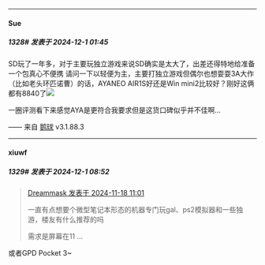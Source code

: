 ﻿
*****

####  Sue  
##### 1328#       发表于 2024-12-1 01:45

SD玩了一年多，对于主要玩独立游戏来说SD确实是太大了，出差还得特地给准备一个包真心不便携
请问一下以轻便为主，主要打独立游戏但偶尔也想耍耍3A大作（比如老头环匹诺曹）的话，AYANEO AIR1S好还是Win mini2比较好？刚好这俩都有8840了<img src="https://static.saraba1st.com/image/smiley/face2017/001.png" referrerpolicy="no-referrer">

一圈评测看下来感觉AYA是更符合我要求但是这货口碑似乎并不佳啊…

—— 来自 [鹅球](https://www.pgyer.com/GcUxKd4w) v3.1.88.3


*****

####  xiuwf  
##### 1329#       发表于 2024-12-1 08:52

<blockquote><a href="httphttps://bbs.saraba1st.com/2b/forum.php?mod=redirect&amp;goto=findpost&amp;pid=66719615&amp;ptid=2086469" target="_blank">Dreammask 发表于 2024-11-18 11:01</a>

一直有点想要个微型笔记本形态的机器专门玩gal、ps2模拟器和一些独游，楼友有什么推荐的吗

需求是屏幕在11 ...</blockquote>
或者GPD Pocket 3~

